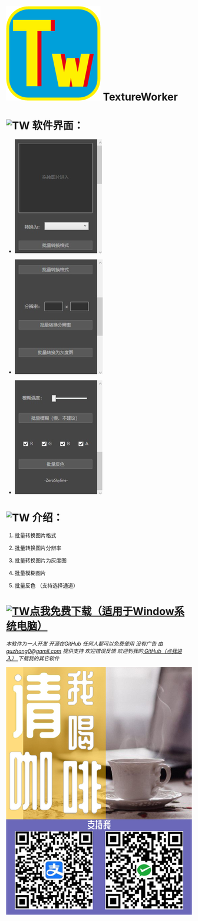 # ![TW](icon.png) TextureWorker


# ![TW](icon.ico) 软件界面：
  - ![TextureWorker](1.jpg)

  - ![TextureWorker](2.jpg)

  - ![TextureWorker](3.jpg)

# ![TW](icon.ico) 介绍：

  1. 批量转换图片格式

  2. 批量转换图片分辨率

  3. 批量转换图片为灰度图

  5. 批量模糊图片

  6. 批量反色 （支持选择通道）

# [![TW](icon.ico)点我免费下载（适用于Window系统电脑）](https://github.com/PMZeroSkyline/WPF_TextureWorker/raw/main/TextureWorker/TextureWorker/bin/Release/TextureWorker.exe)

*本软件为一人开发 开源在GitHub 任何人都可以免费使用 没有广告 由 guzhang0@gamil.com 提供支持 欢迎错误反馈 欢迎到我的[ GitHub（点我进入） ](https://github.com/PMZeroSkyline)下载我的其它软件*

![请我喝杯咖啡](4.jpg)
